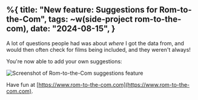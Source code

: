 %{
    title: "New feature: Suggestions for Rom-to-the-Com",
    tags: ~w(side-project rom-to-the-com),
    date: "2024-08-15",
}
---
A lot of questions people had was about _where_ I got the data from, and would then often check for films being included, and they weren't always!

You're now able to add your own suggestions:

![Screenshot of Rom-to-the-Com suggestions feature](/images/blog/rom-to-the-com-suggestions.png)

Have fun at [https://www.rom-to-the-com.com](https://www.rom-to-the-com.com).
